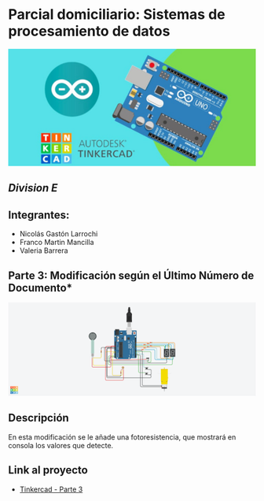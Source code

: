 
# **Parcial domiciliario:** Sistemas de procesamiento de datos

![Tinkercad](./Img/ArduinoTinkercad.jpg)
## *Division E*

## **Integrantes:**
- Nicolás Gastón Larrochi
- Franco Martin Mancilla
- Valeria Barrera

## **Parte 3: Modificación según el Último Número de Documento***


![Tinkercad](./Img/3.0_1-E%20%20Larrochi%20Nicol%C3%A1s%20Gast%C3%B3n%20.png)

## Descripción

En esta modificación se le añade una fotoresistencia, que mostrará en consola los valores que detecte.

## Link al proyecto
- [Tinkercad - Parte 3](https://www.tinkercad.com/things/luatjGEsnoC?sharecode=juKu4dPK5SJlUDsvuLqGKq2oPDGa1QUCUz7kJed4eTs)



